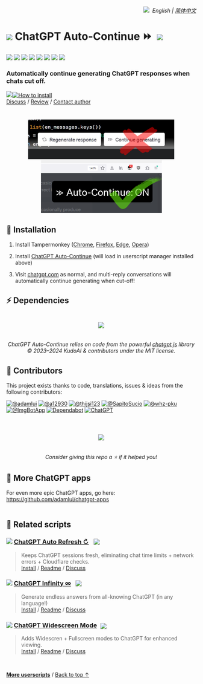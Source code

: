 <div align="right">
    <h6>
        <picture>
            <source type="image/svg+xml" media="(prefers-color-scheme: dark)" srcset="https://media.chatgptautocontinue.com/images/icons/earth/white/icon32.svg">
            <img height=14 src="https://media.chatgptautocontinue.com/images/icons/earth/black/icon32.svg">
        </picture>
        &nbsp;English |
        <a href="zh-cn/#readme">简体中文</a>
    </h6>
</div>

# <picture><source media="(prefers-color-scheme: dark)" srcset="https://media.chatgptautocontinue.com/images/icons/openai/white/icon512.png"><img width=23 src="https://media.chatgptautocontinue.com/images/icons/openai/black/icon512.png"></picture> ChatGPT Auto-Continue ⏩ &nbsp;[![](https://img.shields.io/twitter/url/http/shields.io.svg?style=social)](https://twitter.com/intent/tweet?text=Automatically%20continue%20the%20conversation%20from%20multiple%20ChatGPT%20responses%20w%2F%20this%20plug-in%21T&url=https://chatgptautocontinue.com&hashtags=javascript,openai,chatgpt)

<a href="https://greasyfork.chatgptautocontinue.com"><img height=31 src="https://img.shields.io/greasyfork/dt/466789?label=Users&logo=weightsandbiases&logoColor=white&labelColor=464646&color=2bbbd8&style=for-the-badge"></a>
<a href="../LICENSE.md"><img height=31 src="https://img.shields.io/badge/License-MIT-orange.svg?logo=internetarchive&logoColor=white&labelColor=464646&style=for-the-badge"></a>
<a href="https://github.chatgptautocontinue.com/commits"><img height=31 src="https://img.shields.io/github/commit-activity/m/adamlui/chatgpt-auto-continue?label=Commits&logo=github&logoColor=white&labelColor=464646&color=7bb7fc&style=for-the-badge"></a>
<a href="https://www.codefactor.io/repository/github/adamlui/chatgpt-auto-continue"><img height=31 src="https://img.shields.io/codefactor/grade/github/adamlui/chatgpt-auto-continue?label=Code+Quality&logo=codefactor&logoColor=white&labelColor=464646&color=b5fc7b&style=for-the-badge"></a>
<a href="https://github.com/KudoAI/chatgpt.js?utm_source=chatgpt_auto_continue&utm_content=github_shield"><img height=31 src="https://img.shields.io/badge/Powered_by-chatgpt.js-black?logo=gamejolt&logoColor=white&labelColor=464646&style=for-the-badge"></a>
<a href="https://sonarcloud.io/component_measures?metric=new_vulnerabilities&id=adamlui_chatgpt-auto-continue"><img height=31 src="https://img.shields.io/badge/dynamic/json?url=https%3A%2F%2Fsonarcloud.io%2Fapi%2Fmeasures%2Fcomponent%3Fcomponent%3Dadamlui_chatgpt-auto-continue%26metricKeys%3Dvulnerabilities&query=%24.component.measures.0.value&style=for-the-badge&logo=sonarcloud&logoColor=white&labelColor=464646&label=Vulnerabilities&color=gold"></a>
<a href="https://github.com/awesome-scripts/awesome-userscripts#chatgpt"><img height=31 src="https://img.shields.io/badge/Mentioned_in-Awesome-fc7bb7?logo=awesomelists&logoColor=white&labelColor=464646&style=for-the-badge"></a>
<a href="https://chatgptautocontinue.com?utm_source=chatgpt_auto_continue&utm_content=github_shield"><img height=31 src="https://img.shields.io/badge/web-www.chatgptautocontinue.com-lightgrey?logo=dribbble&logoColor=white&labelColor=464646&style=for-the-badge"></a>

### Automatically continue generating ChatGPT responses when chats cut off.

<a href="https://greasyfork.chatgptautocontinue.com"><img height=45 src="https://media.chatgptautocontinue.com/images//buttons/greasy-fork/install-button.svg"></a><a href="#installation"><img height=45 title="How to install" src="https://media.chatgptautocontinue.com/images//buttons/greasy-fork/help-button.svg"></a>
<br>
[Discuss](https://chatgptautocontinue.com/discussions) /
[Review](https://greasyfork.chatgptautocontinue.com/feedback#post-discussion) /
[Contact author](https://github.com/adamlui)

#

<div align="center">

<img width=388 src="https://raw.githubusercontent.com/adamlui/chatgpt-auto-continue/main/media/images/screenshots/continue-button-crossed.png"> <img width=321 src="https://raw.githubusercontent.com/adamlui/chatgpt-auto-continue/main/media/images/screenshots/auto-continue-on-notification-checked.png">

</div>

## 🚀 Installation

1. Install Tampermonkey ([Chrome](https://chrome.google.com/webstore/detail/tampermonkey/dhdgffkkebhmkfjojejmpbldmpobfkfo), [Firefox](https://addons.mozilla.org/firefox/addon/tampermonkey/), [Edge](https://microsoftedge.microsoft.com/addons/detail/tampermonkey/iikmkjmpaadaobahmlepeloendndfphd), [Opera](https://addons.opera.com/extensions/details/tampermonkey-beta/))

2. Install [ChatGPT Auto-Continue](https://greasyfork.chatgptautocontinue.com) (will load in userscript manager installed above)

3. Visit [chatgpt.com](https://chatgpt.com) as normal, and multi-reply conversations will automatically continue generating when cut-off!

## ⚡ Dependencies

<h6>
<div align="center">
<br >

<a href="https://chatgpt.js.org">
    <picture>
        <source type="image/png" media="(prefers-color-scheme: dark)" srcset="https://media.chatgptjs.org/images/logos/chatgpt.js/flat/white/logo600x62.png?main">
        <img width=546 src="https://media.chatgptjs.org/images/logos/chatgpt.js/flat/black/logo600x62.png?main">
    </picture>
</a>
<br><br>

ChatGPT Auto-Continue relies on code from the powerful [chatgpt.js](https://github.com/KudoAI/chatgpt.js) library © 2023–2024 KudoAI & contributors under the MIT license.

</div>
</h6>

## 🧠 Contributors

This project exists thanks to code, translations, issues & ideas from the following contributors:

[![](https://images.weserv.nl/?url=https://avatars.githubusercontent.com/u/10906554?first-contrib=2023.04.28&h=50&w=50&mask=circle&maxage=7d "@adamlui")](https://github.com/adamlui)
[![](https://images.weserv.nl/?url=https://avatars.githubusercontent.com/u/84412716?first-contrib=2023.08.02-ux-update-bug-report&h=50&w=50&mask=circle&maxage=7d "@a12930")](https://github.com/a12930)
[![](https://images.weserv.nl/?url=https://avatars.githubusercontent.com/u/64159148?first-contrib=2023.08.10-observer-freeze-bug-report&h=50&w=50&mask=circle&maxage=7d "@thijsi123")](https://github.com/thijsi123)
[![](https://images.weserv.nl/?url=https://avatars.githubusercontent.com/u/7357354?first-contrib=2023.10.31-observer-freeze-bug-report&h=50&w=50&mask=circle&maxage=7d "@SapitoSucio")](https://github.com/SapitoSucio)
[![](https://images.weserv.nl/?url=https://avatars.githubusercontent.com/u/158176338?first-contrib=2024.3.1-button-click-fails-bug-report&h=50&w=50&mask=circle&maxage=7d "@whz-pku")](https://github.com/whz-pku)
[![](https://images.weserv.nl/?url=https://avatars.githubusercontent.com/u/31427850?h=50&w=50&mask=circle&maxage=7d "@ImgBotApp")](https://github.com/ImgBotApp)
[![](https://images.weserv.nl/?url=https://avatars.githubusercontent.com/in/29110&h=50&w=50&mask=circle&maxage=7d "Dependabot")](https://github.com/dependabot)
[![](https://images.weserv.nl/?url=https://i.imgur.com/tNyIPmG.jpg?h=50&w=50&mask=circle&maxage=7d "ChatGPT")](https://chatgpt.com)

#

<div align="center">

<br>

<a href="https://star-history.com/#adamlui/chatgpt-auto-continue">
    <picture>
        <source media="(prefers-color-scheme: dark)" srcset="https://api.star-history.com/svg?repos=adamlui/chatgpt-auto-continue&type=Timeline&theme=dark" />
        <img width=665 src="https://api.star-history.com/svg?repos=adamlui/chatgpt-auto-continue&type=Timeline" />
    </picture>
</a>

<br>_Consider giving this repo a ⭐ if it helped you!_

</div>

## 🤖 More ChatGPT apps

For even more epic ChatGPT apps, go here: https://github.com/adamlui/chatgpt-apps
<br><br>

## 📜 Related scripts

### <picture><source media="(prefers-color-scheme: dark)" srcset="https://i.imgur.com/RduASbD.png"><img width=16 src="https://raw.githubusercontent.com/adamlui/chatgpt-userscripts/main/media/icons/openai-favicon64.png"></picture> [ChatGPT Auto Refresh ↻](https://github.chatgptautorefresh.com) &nbsp;<a href="https://github.com/awesome-scripts/awesome-userscripts#chatgpt"><img src="https://awesome.re/mentioned-badge.svg" style="margin:0 0 -2px 5px"></a>

> Keeps ChatGPT sessions fresh, eliminating chat time limits + network errors + Cloudflare checks.
<br>[Install](https://github.chatgptautorefresh.com/#-installation) / 
[Readme](https://github.chatgptautorefresh.com/#readme) / 
[Discuss](https://chatgptautorefresh.com/discuss)

### <picture><source media="(prefers-color-scheme: dark)" srcset="https://i.imgur.com/RduASbD.png"><img width=16 src="https://raw.githubusercontent.com/adamlui/chatgpt-userscripts/main/media/icons/openai-favicon64.png"></picture> [ChatGPT Infinity ∞](https://github.chatgptinfinity.com) &nbsp;<a href="https://github.com/awesome-scripts/awesome-userscripts#chatgpt"><img src="https://awesome.re/mentioned-badge.svg" style="margin:0 0 -2px 4px"></a>

> Generate endless answers from all-knowing ChatGPT (in any language!)
<br>[Install](https://github.chatgptinfinity.com/#-installation) / 
[Readme](https://github.chatgptinfinity.com/#readme) / 
[Discuss](https://chatgptinfinity.com/discuss)

### <img width=17 style="margin-bottom:-1px" src="https://raw.githubusercontent.com/adamlui/chatgpt-widescreen/main/media/images/icons/widescreen-robot-emoji/icon32.png"> [ChatGPT Widescreen Mode](https://github.chatgptwidescreen.com) <img src="https://raw.githubusercontent.com/adamlui/chatgpt-widescreen/main/media/images/badges/product-hunt/product-of-the-week-2-larger-centered-rounded-light.svg" style="width: auto; height: 24px; margin:0 0 -4px 5px;" width="auto" height="24" />

> Adds Widescren + Fullscreen modes to ChatGPT for enhanced viewing.
<br>[Install](https://github.chatgptwidescreen.com/#-installation) / 
[Readme](https://github.chatgptwidescreen.com/#readme) / 
[Discuss](https://chatgptwidescreen.com/discuss)

<img height=6px width="100%" src="https://raw.githubusercontent.com/andreasbm/readme/master/assets/lines/aqua.png">
  
<a href="https://github.com/adamlui/userscripts">**More userscripts**</a> / 
<a href="#-chatgpt-auto-continue--">Back to top ↑</a>
